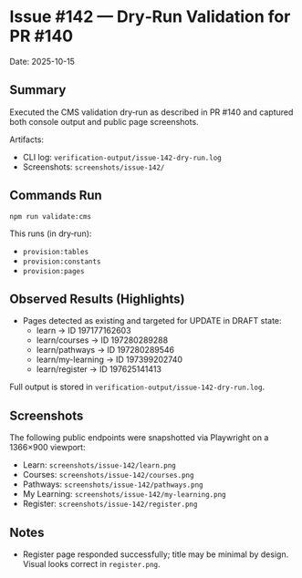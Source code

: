# Issue #142 — Dry‑Run Validation for PR #140

Date: 2025-10-15

## Summary

Executed the CMS validation dry‑run as described in PR #140 and captured both console output and public page screenshots.

Artifacts:
- CLI log: `verification-output/issue-142-dry-run.log`
- Screenshots: `screenshots/issue-142/`

## Commands Run

```
npm run validate:cms
```

This runs (in dry‑run):
- `provision:tables`
- `provision:constants`
- `provision:pages`

## Observed Results (Highlights)

- Pages detected as existing and targeted for UPDATE in DRAFT state:
  - learn → ID 197177162603
  - learn/courses → ID 197280289288
  - learn/pathways → ID 197280289546
  - learn/my-learning → ID 197399202740
  - learn/register → ID 197625141413

Full output is stored in `verification-output/issue-142-dry-run.log`.

## Screenshots

The following public endpoints were snapshotted via Playwright on a 1366×900 viewport:

- Learn: `screenshots/issue-142/learn.png`
- Courses: `screenshots/issue-142/courses.png`
- Pathways: `screenshots/issue-142/pathways.png`
- My Learning: `screenshots/issue-142/my-learning.png`
- Register: `screenshots/issue-142/register.png`

## Notes

- Register page responded successfully; title may be minimal by design. Visual looks correct in `register.png`.

